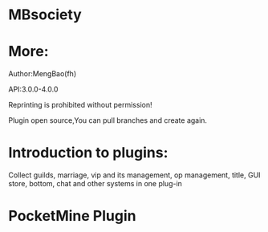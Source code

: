 # MBsociety
# More:
Author:MengBao(fh)

API:3.0.0-4.0.0

Reprinting is prohibited without permission!

Plugin open source,You can pull branches and create again.

# Introduction to plugins:
Collect guilds, marriage, vip and its management, op management, title, GUI store, bottom, chat and other systems in one plug-in 

# PocketMine Plugin
